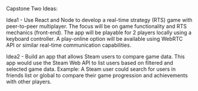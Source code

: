 Capstone Two Ideas:

Idea1 -  Use React and Node to develop a real-time strategy (RTS) game with peer-to-peer multiplayer.  The focus will be on game functionality and RTS mechanics (front-end). The app will be playable for 2 players locally using a keyboard controller. A play-online option will be available using WebRTC API or similar real-time communication capabilities.

Idea2 - Build an app that allows Steam users to compare game data. This app would use the Steam Web API to list users based on filtered and selected game data. Example: A Steam user could search for users in friends list or global to compare their game progression and achievements with other players.
